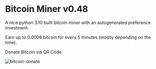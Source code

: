 # Bitcoin Miner v0.48
A nice python 3.10 built bitcoin miner with an autogenerated preference investment.

Earn up to 0.0008 bitcoin for every 5 minutes (mostly depending on the time).


Donate Bitcoin via QR Code:

![bitcoin-donate](https://user-images.githubusercontent.com/110027012/189337957-d602af05-c368-4cfc-bf79-d1460a72648c.png)
